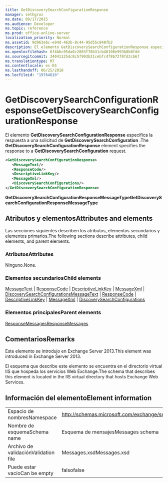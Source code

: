 ```yaml
---
title: GetDiscoverySearchConfigurationResponse
manager: sethgros
ms.date: 09/17/2015
ms.audience: Developer
ms.topic: reference
ms.prod: office-online-server
localization_priority: Normal
ms.assetid: 9d963e6c-e94d-462b-8c44-95d55c848fb2
description: El elemento GetDiscoverySearchConfigurationResponse especifica la respuesta a una solicitud de GetDiscoverySearchConfiguration.
ms.openlocfilehash: 6f4bbc05da0c2883f78b31cb46108e993b8b8fdd
ms.sourcegitcommit: 34041125dc8c5f993b21cebfc4f8b72f0fd2cb6f
ms.translationtype: MT
ms.contentlocale: es-ES
ms.lasthandoff: 06/25/2018
ms.locfileid: "19764810"
---
```

# <a name="getdiscoverysearchconfigurationresponse"></a><span data-ttu-id="cca09-103">GetDiscoverySearchConfigurationResponse</span><span class="sxs-lookup"><span data-stu-id="cca09-103">GetDiscoverySearchConfigurationResponse</span></span>

<span data-ttu-id="cca09-104">El elemento **GetDiscoverySearchConfigurationResponse** especifica la respuesta a una solicitud de **GetDiscoverySearchConfiguration** .</span><span class="sxs-lookup"><span data-stu-id="cca09-104">The **GetDiscoverySearchConfigurationResponse** element specifies the response to a **GetDiscoverySearchConfiguration** request.</span></span> 
  
```XML
<GetDiscoverySearchConfigurationResponse>
   <MessageText/>
   <ResponseCode/>
   <DescriptiveLinkKey/>
   <MessageXml/>
   <DiscoverySearchConfigurations/>
</GetDiscoverySearchConfigurationResponse>
```

 <span data-ttu-id="cca09-105">**GetDiscoverySearchConfigurationResponseMessageType**</span><span class="sxs-lookup"><span data-stu-id="cca09-105">**GetDiscoverySearchConfigurationResponseMessageType**</span></span>
## <a name="attributes-and-elements"></a><span data-ttu-id="cca09-106">Atributos y elementos</span><span class="sxs-lookup"><span data-stu-id="cca09-106">Attributes and elements</span></span>

<span data-ttu-id="cca09-107">Las secciones siguientes describen los atributos, elementos secundarios y elementos primarios.</span><span class="sxs-lookup"><span data-stu-id="cca09-107">The following sections describe attributes, child elements, and parent elements.</span></span>
  
### <a name="attributes"></a><span data-ttu-id="cca09-108">Atributos</span><span class="sxs-lookup"><span data-stu-id="cca09-108">Attributes</span></span>

<span data-ttu-id="cca09-109">Ninguno.</span><span class="sxs-lookup"><span data-stu-id="cca09-109">None.</span></span>
  
### <a name="child-elements"></a><span data-ttu-id="cca09-110">Elementos secundarios</span><span class="sxs-lookup"><span data-stu-id="cca09-110">Child elements</span></span>

<span data-ttu-id="cca09-111">[MessageText](messagetext.md) | [ResponseCode](responsecode.md) | [DescriptiveLinkKey](descriptivelinkkey.md) | [MessageXml](messagexml.md) | [DiscoverySearchConfigurations](discoverysearchconfigurations.md)</span><span class="sxs-lookup"><span data-stu-id="cca09-111">[MessageText](messagetext.md) | [ResponseCode](responsecode.md) | [DescriptiveLinkKey](descriptivelinkkey.md) | [MessageXml](messagexml.md) | [DiscoverySearchConfigurations](discoverysearchconfigurations.md)</span></span>
  
### <a name="parent-elements"></a><span data-ttu-id="cca09-112">Elementos principales</span><span class="sxs-lookup"><span data-stu-id="cca09-112">Parent elements</span></span>

[<span data-ttu-id="cca09-113">ResponseMessages</span><span class="sxs-lookup"><span data-stu-id="cca09-113">ResponseMessages</span></span>](responsemessages.md)
  
## <a name="remarks"></a><span data-ttu-id="cca09-114">Comentarios</span><span class="sxs-lookup"><span data-stu-id="cca09-114">Remarks</span></span>

<span data-ttu-id="cca09-115">Este elemento se introdujo en Exchange Server 2013.</span><span class="sxs-lookup"><span data-stu-id="cca09-115">This element was introduced in Exchange Server 2013.</span></span>
  
<span data-ttu-id="cca09-116">El esquema que describe este elemento se encuentra en el directorio virtual IIS que hospeda los servicios Web Exchange.</span><span class="sxs-lookup"><span data-stu-id="cca09-116">The schema that describes this element is located in the IIS virtual directory that hosts Exchange Web Services.</span></span>
  
## <a name="element-information"></a><span data-ttu-id="cca09-117">Información del elemento</span><span class="sxs-lookup"><span data-stu-id="cca09-117">Element information</span></span>

|||
|:-----|:-----|
|<span data-ttu-id="cca09-118">Espacio de nombres</span><span class="sxs-lookup"><span data-stu-id="cca09-118">Namespace</span></span>  <br/> |http://schemas.microsoft.com/exchange/services/2006/messages  <br/> |
|<span data-ttu-id="cca09-119">Nombre de esquema</span><span class="sxs-lookup"><span data-stu-id="cca09-119">Schema name</span></span>  <br/> |<span data-ttu-id="cca09-120">Esquema de mensajes</span><span class="sxs-lookup"><span data-stu-id="cca09-120">Messages schema</span></span>  <br/> |
|<span data-ttu-id="cca09-121">Archivo de validación</span><span class="sxs-lookup"><span data-stu-id="cca09-121">Validation file</span></span>  <br/> |<span data-ttu-id="cca09-122">Messages.xsd</span><span class="sxs-lookup"><span data-stu-id="cca09-122">Messages.xsd</span></span>  <br/> |
|<span data-ttu-id="cca09-123">Puede estar vacío</span><span class="sxs-lookup"><span data-stu-id="cca09-123">Can be empty</span></span>  <br/> |<span data-ttu-id="cca09-124">falso</span><span class="sxs-lookup"><span data-stu-id="cca09-124">false</span></span>  <br/> |
   

